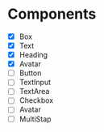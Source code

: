 # Components

- [x] Box
- [x] Text
- [x] Heading
- [x] Avatar
- [ ] Button
- [ ] TextInput
- [ ] TextArea
- [ ] Checkbox
- [ ] Avatar
- [ ] MultiStap
